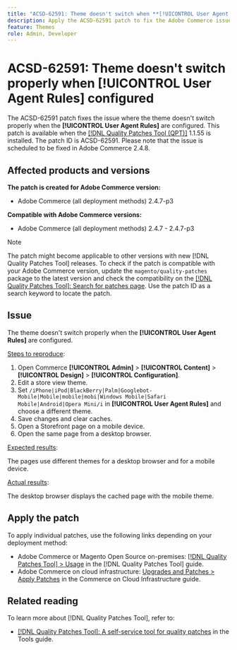 ```yaml
---
title: "ACSD-62591: Theme doesn't switch when **[!UICONTROL User Agent Rules]** configured"
description: Apply the ACSD-62591 patch to fix the Adobe Commerce issue where the theme doesn't switch properly when the **[!UICONTROL User Agent Rules]** are configured.
feature: Themes
role: Admin, Developer
---
```


# ACSD-62591: Theme doesn't switch properly when [!UICONTROL User Agent Rules] configured

The ACSD-62591 patch fixes the issue where the theme doesn't switch properly when the **[!UICONTROL User Agent Rules]** are configured. This patch is available when the [[!DNL Quality Patches Tool (QPT)]](https://experienceleague.adobe.com/help/tools/quality-patches-tool/quality-patches-tool-to-self-serve-quality-patches.md) 1.1.55 is installed. The patch ID is ACSD-62591. Please note that the issue is scheduled to be fixed in Adobe Commerce 2.4.8.

## Affected products and versions

**The patch is created for Adobe Commerce version:**
* Adobe Commerce (all deployment methods) 2.4.7-p3

**Compatible with Adobe Commerce versions:**
* Adobe Commerce (all deployment methods) 2.4.7 - 2.4.7-p3

>[!NOTE]
>
>The patch might become applicable to other versions with new [!DNL Quality Patches Tool] releases. To check if the patch is compatible with your Adobe Commerce version, update the `magento/quality-patches` package to the latest version and check the compatibility on the [[!DNL Quality Patches Tool]: Search for patches page](https://experienceleague.adobe.com/tools/commerce-quality-patches/index.html). Use the patch ID as a search keyword to locate the patch.

## Issue

The theme doesn't switch properly when the **[!UICONTROL User Agent Rules]** are configured.

<u>Steps to reproduce</u>:

1. Open Commerce **[!UICONTROL Admin]** > **[!UICONTROL Content]** > **[!UICONTROL Design]** > **[!UICONTROL Configuration]**.
1. Edit a store view theme.
1. Set `/iPhone|iPod|BlackBerry|Palm|Googlebot-Mobile|Mobile|mobile|mobi|Windows Mobile|Safari Mobile|Android|Opera Mini/i` in **[!UICONTROL User Agent Rules]** and choose a different theme.
1. Save changes and clear caches.
1. Open a Storefront page on a mobile device.
1. Open the same page from a desktop browser.

<u>Expected results</u>:

The pages use different themes for a desktop browser and for a mobile device.

<u>Actual results</u>:

The desktop browser displays the cached page with the mobile theme.

## Apply the patch

To apply individual patches, use the following links depending on your deployment method:

* Adobe Commerce or Magento Open Source on-premises: [[!DNL Quality Patches Tool] > Usage](/help/tools/quality-patches-tool/usage.md) in the [!DNL Quality Patches Tool] guide.
* Adobe Commerce on cloud infrastructure: [Upgrades and Patches > Apply Patches](https://experienceleague.adobe.com/docs/commerce-cloud-service/user-guide/develop/upgrade/apply-patches.html) in the Commerce on Cloud Infrastructure guide.


## Related reading

To learn more about [!DNL Quality Patches Tool], refer to:

* [[!DNL Quality Patches Tool]: A self-service tool for quality patches](/help/tools/quality-patches-tool/quality-patches-tool-to-self-serve-quality-patches.md) in the Tools guide.

